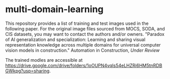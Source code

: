 # multi-domain-learning
This repository provides a list of training and test images used in the following paper. For the original image files sourced from MOCS, SODA, and CIS datasets, you may want to contact the authors and/or owners. 
"Paradox of AI generalization and specialization: Learning and sharing visual representation knowledge across multiple domains for universal computer vision models in construction." Automation in Construction, _Under Review_

The trained modles are accessible at https://drive.google.com/drive/folders/1oOUPN4vqIs54eLHZRi6HM5tnRDBGWkpg?usp=sharing. 
